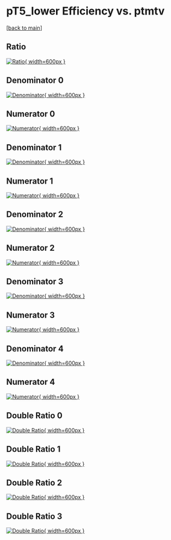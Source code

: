 # pT5_lower Efficiency vs. ptmtv

[[back to main](./)]



## Ratio

[![Ratio](../mtv/var/pT5_lower_vtr_11_-1_eff_ptmtv.png){ width=600px }](../mtv/var/pT5_lower_vtr_11_-1_eff_ptmtv.pdf)

## Denominator 0

[![Denominator](../mtv/den/pT5_lower_vtr_11_-1_eff_ptmtv_den0.png){ width=600px }](../mtv/den/pT5_lower_vtr_11_-1_eff_ptmtv_den0.pdf)

## Numerator 0

[![Numerator](../mtv/num/pT5_lower_vtr_11_-1_eff_ptmtv_num0.png){ width=600px }](../mtv/num/pT5_lower_vtr_11_-1_eff_ptmtv_num0.pdf)

## Denominator 1

[![Denominator](../mtv/den/pT5_lower_vtr_11_-1_eff_ptmtv_den1.png){ width=600px }](../mtv/den/pT5_lower_vtr_11_-1_eff_ptmtv_den1.pdf)

## Numerator 1

[![Numerator](../mtv/num/pT5_lower_vtr_11_-1_eff_ptmtv_num1.png){ width=600px }](../mtv/num/pT5_lower_vtr_11_-1_eff_ptmtv_num1.pdf)

## Denominator 2

[![Denominator](../mtv/den/pT5_lower_vtr_11_-1_eff_ptmtv_den2.png){ width=600px }](../mtv/den/pT5_lower_vtr_11_-1_eff_ptmtv_den2.pdf)

## Numerator 2

[![Numerator](../mtv/num/pT5_lower_vtr_11_-1_eff_ptmtv_num2.png){ width=600px }](../mtv/num/pT5_lower_vtr_11_-1_eff_ptmtv_num2.pdf)

## Denominator 3

[![Denominator](../mtv/den/pT5_lower_vtr_11_-1_eff_ptmtv_den3.png){ width=600px }](../mtv/den/pT5_lower_vtr_11_-1_eff_ptmtv_den3.pdf)

## Numerator 3

[![Numerator](../mtv/num/pT5_lower_vtr_11_-1_eff_ptmtv_num3.png){ width=600px }](../mtv/num/pT5_lower_vtr_11_-1_eff_ptmtv_num3.pdf)

## Denominator 4

[![Denominator](../mtv/den/pT5_lower_vtr_11_-1_eff_ptmtv_den4.png){ width=600px }](../mtv/den/pT5_lower_vtr_11_-1_eff_ptmtv_den4.pdf)

## Numerator 4

[![Numerator](../mtv/num/pT5_lower_vtr_11_-1_eff_ptmtv_num4.png){ width=600px }](../mtv/num/pT5_lower_vtr_11_-1_eff_ptmtv_num4.pdf)

## Double Ratio 0

[![Double Ratio](../mtv/ratio/pT5_lower_vtr_11_-1_eff_ptmtv_ratio0.png){ width=600px }](../mtv/ratio/pT5_lower_vtr_11_-1_eff_ptmtv_ratio0.pdf)

## Double Ratio 1

[![Double Ratio](../mtv/ratio/pT5_lower_vtr_11_-1_eff_ptmtv_ratio1.png){ width=600px }](../mtv/ratio/pT5_lower_vtr_11_-1_eff_ptmtv_ratio1.pdf)

## Double Ratio 2

[![Double Ratio](../mtv/ratio/pT5_lower_vtr_11_-1_eff_ptmtv_ratio2.png){ width=600px }](../mtv/ratio/pT5_lower_vtr_11_-1_eff_ptmtv_ratio2.pdf)

## Double Ratio 3

[![Double Ratio](../mtv/ratio/pT5_lower_vtr_11_-1_eff_ptmtv_ratio3.png){ width=600px }](../mtv/ratio/pT5_lower_vtr_11_-1_eff_ptmtv_ratio3.pdf)


